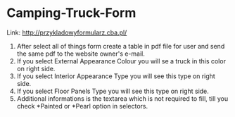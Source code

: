 # Camping-Truck-Form

Link: http://przykladowyformularz.cba.pl/

1. After select all of things form create a table in pdf file for user and send the same pdf to the website owner's e-mail.
2. If you select External Appearance Colour you will se a truck in this color on right side.
3. If you select Interior Appearance Type you will see this type on right side.
4. If you select Floor Panels Type you will see this type on right side.
5. Additional informations is the textarea which is not required to fill, till you check *Painted or *Pearl option in selectors.
